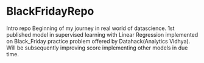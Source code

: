 # BlackFridayRepo
Intro repo
Beginning of my journey in real world of datascience. 1st published model in supervised learning with Linear Regression implemented on Black_Friday practice problem offered by Datahack(Analytics Vidhya).
Will be subsequently improving score implementing other models in due time.
